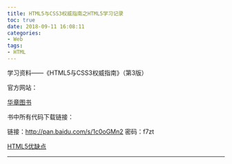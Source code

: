```yaml
---
title: HTML5与CSS3权威指南之HTML5学习记录
toc: true
date: 2018-09-11 16:08:11
categories:
- Web
tags:
- HTML
---
```


学习资料——《HTML5与CSS3权威指南》（第3版）

官方网站：

[华章图书](http://www.hzbook.com/)

书中所有代码下载链接：

链接：http://pan.baidu.com/s/1c0oGMn2 密码：f7zt

[HTML5优缺点](https://blog.csdn.net/qq_34309704/article/details/80163001)

---

